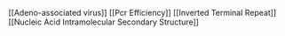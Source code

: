 [[Adeno-associated virus]]
[[Pcr Efficiency]]
[[Inverted Terminal Repeat]]
[[Nucleic Acid Intramolecular Secondary Structure]]
